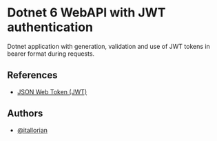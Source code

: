 
# Dotnet 6 WebAPI with JWT authentication

Dotnet application with generation, validation and use of JWT tokens in bearer format during requests.


## References

 - [JSON Web Token (JWT)](https://jwt.io/)


## Authors

- [@itallorian](https://www.github.com/itallorian)

